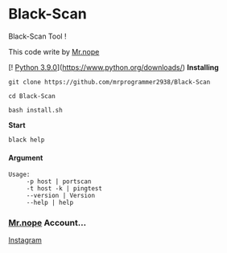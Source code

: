 # Black-Scan
Black-Scan Tool !

This code write by [Mr.nope](https://github.com/mrprogrammer2938)

[! [Python 3.9.0](https://img.shields.io/static/v1?label=Python&message=3.5.0&color=orange)](https://www.python.org/downloads/)
**Installing**
```
git clone https://github.com/mrprogrammer2938/Black-Scan

cd Black-Scan

bash install.sh
```

**Start**
```
black help
```

#### Argument
```
Usage:
     -p host | portscan
     -t host -k | pingtest
     --version | Version
     --help | help
```
### [Mr.nope](https://github.com/mrprogrammer2938) Account...

[Instagram](https://instagram.com/programmer2938)

